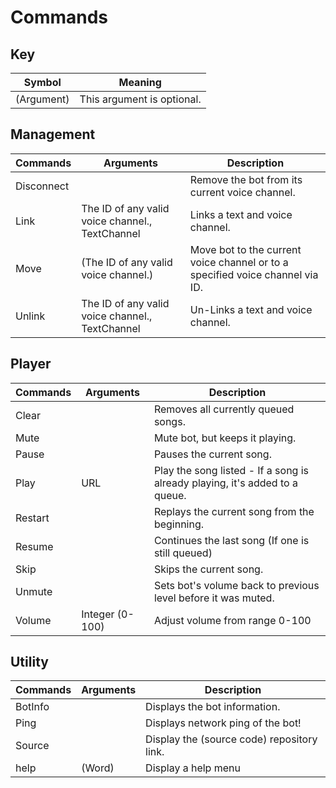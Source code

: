 # Commands

## Key
| Symbol     | Meaning                    |
| ---------- | -------------------------- |
| (Argument) | This argument is optional. |

## Management
| Commands   | Arguments                                       | Description                                                                   |
| ---------- | ----------------------------------------------- | ----------------------------------------------------------------------------- |
| Disconnect | <none>                                          | Remove the bot from its current voice channel.                                |
| Link       | The ID of any valid voice channel., TextChannel | Links a text and voice channel.                                               |
| Move       | (The ID of any valid voice channel.)            | Move bot to the current voice channel or to a specified voice channel via ID. |
| Unlink     | The ID of any valid voice channel., TextChannel | Un-Links a text and voice channel.                                            |

## Player
| Commands | Arguments       | Description                                                                 |
| -------- | --------------- | --------------------------------------------------------------------------- |
| Clear    | <none>          | Removes all currently queued songs.                                         |
| Mute     | <none>          | Mute bot, but keeps it playing.                                             |
| Pause    | <none>          | Pauses the current song.                                                    |
| Play     | URL             | Play the song listed - If a song is already playing, it's added to a queue. |
| Restart  | <none>          | Replays the current song from the beginning.                                |
| Resume   | <none>          | Continues the last song (If one is still queued)                            |
| Skip     | <none>          | Skips the current song.                                                     |
| Unmute   | <none>          | Sets bot's volume back to previous level before it was muted.               |
| Volume   | Integer (0-100) | Adjust volume from range 0-100                                              |

## Utility
| Commands | Arguments | Description                                |
| -------- | --------- | ------------------------------------------ |
| BotInfo  | <none>    | Displays the bot information.              |
| Ping     | <none>    | Displays network ping of the bot!          |
| Source   | <none>    | Display the (source code) repository link. |
| help     | (Word)    | Display a help menu                        |

